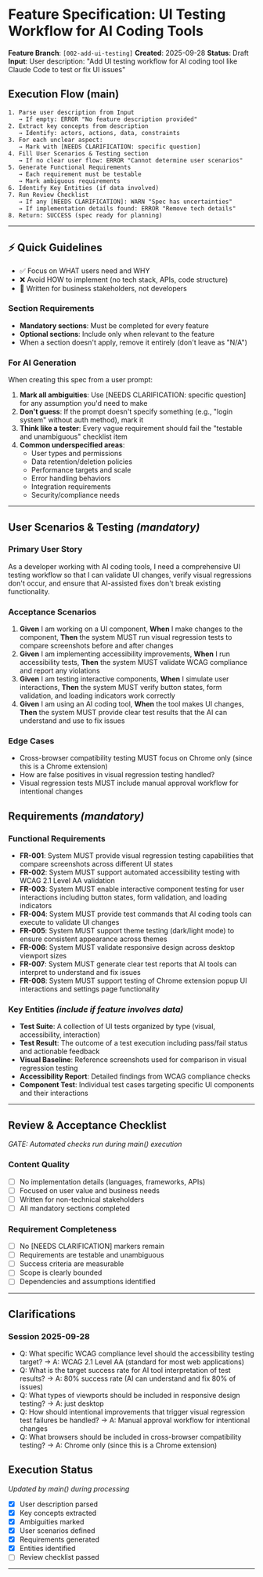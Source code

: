# Feature Specification: UI Testing Workflow for AI Coding Tools

**Feature Branch**: `[002-add-ui-testing]`
**Created**: 2025-09-28
**Status**: Draft
**Input**: User description: "Add UI testing workflow for AI coding tool like Claude Code to test or fix UI issues"

## Execution Flow (main)
```
1. Parse user description from Input
   → If empty: ERROR "No feature description provided"
2. Extract key concepts from description
   → Identify: actors, actions, data, constraints
3. For each unclear aspect:
   → Mark with [NEEDS CLARIFICATION: specific question]
4. Fill User Scenarios & Testing section
   → If no clear user flow: ERROR "Cannot determine user scenarios"
5. Generate Functional Requirements
   → Each requirement must be testable
   → Mark ambiguous requirements
6. Identify Key Entities (if data involved)
7. Run Review Checklist
   → If any [NEEDS CLARIFICATION]: WARN "Spec has uncertainties"
   → If implementation details found: ERROR "Remove tech details"
8. Return: SUCCESS (spec ready for planning)
```

---

## ⚡ Quick Guidelines
- ✅ Focus on WHAT users need and WHY
- ❌ Avoid HOW to implement (no tech stack, APIs, code structure)
- 👥 Written for business stakeholders, not developers

### Section Requirements
- **Mandatory sections**: Must be completed for every feature
- **Optional sections**: Include only when relevant to the feature
- When a section doesn't apply, remove it entirely (don't leave as "N/A")

### For AI Generation
When creating this spec from a user prompt:
1. **Mark all ambiguities**: Use [NEEDS CLARIFICATION: specific question] for any assumption you'd need to make
2. **Don't guess**: If the prompt doesn't specify something (e.g., "login system" without auth method), mark it
3. **Think like a tester**: Every vague requirement should fail the "testable and unambiguous" checklist item
4. **Common underspecified areas**:
   - User types and permissions
   - Data retention/deletion policies  
   - Performance targets and scale
   - Error handling behaviors
   - Integration requirements
   - Security/compliance needs

---

## User Scenarios & Testing *(mandatory)*

### Primary User Story
As a developer working with AI coding tools, I need a comprehensive UI testing workflow so that I can validate UI changes, verify visual regressions don't occur, and ensure that AI-assisted fixes don't break existing functionality.

### Acceptance Scenarios
1. **Given** I am working on a UI component, **When** I make changes to the component, **Then** the system MUST run visual regression tests to compare screenshots before and after changes
2. **Given** I am implementing accessibility improvements, **When** I run accessibility tests, **Then** the system MUST validate WCAG compliance and report any violations
3. **Given** I am testing interactive components, **When** I simulate user interactions, **Then** the system MUST verify button states, form validation, and loading indicators work correctly
4. **Given** I am using an AI coding tool, **When** the tool makes UI changes, **Then** the system MUST provide clear test results that the AI can understand and use to fix issues

### Edge Cases
- Cross-browser compatibility testing MUST focus on Chrome only (since this is a Chrome extension)
- How are false positives in visual regression testing handled?
- Visual regression tests MUST include manual approval workflow for intentional changes

## Requirements *(mandatory)*

### Functional Requirements
- **FR-001**: System MUST provide visual regression testing capabilities that compare screenshots across different UI states
- **FR-002**: System MUST support automated accessibility testing with WCAG 2.1 Level AA validation
- **FR-003**: System MUST enable interactive component testing for user interactions including button states, form validation, and loading indicators
- **FR-004**: System MUST provide test commands that AI coding tools can execute to validate UI changes
- **FR-005**: System MUST support theme testing (dark/light mode) to ensure consistent appearance across themes
- **FR-006**: System MUST validate responsive design across desktop viewport sizes
- **FR-007**: System MUST generate clear test reports that AI tools can interpret to understand and fix issues
- **FR-008**: System MUST support testing of Chrome extension popup UI interactions and settings page functionality

### Key Entities *(include if feature involves data)*
- **Test Suite**: A collection of UI tests organized by type (visual, accessibility, interaction)
- **Test Result**: The outcome of a test execution including pass/fail status and actionable feedback
- **Visual Baseline**: Reference screenshots used for comparison in visual regression testing
- **Accessibility Report**: Detailed findings from WCAG compliance checks
- **Component Test**: Individual test cases targeting specific UI components and their interactions

---

## Review & Acceptance Checklist
*GATE: Automated checks run during main() execution*

### Content Quality
- [ ] No implementation details (languages, frameworks, APIs)
- [ ] Focused on user value and business needs
- [ ] Written for non-technical stakeholders
- [ ] All mandatory sections completed

### Requirement Completeness
- [ ] No [NEEDS CLARIFICATION] markers remain
- [ ] Requirements are testable and unambiguous  
- [ ] Success criteria are measurable
- [ ] Scope is clearly bounded
- [ ] Dependencies and assumptions identified

---

## Clarifications

### Session 2025-09-28
- Q: What specific WCAG compliance level should the accessibility testing target? → A: WCAG 2.1 Level AA (standard for most web applications)
- Q: What is the target success rate for AI tool interpretation of test results? → A: 80% success rate (AI can understand and fix 80% of issues)
- Q: What types of viewports should be included in responsive design testing? → A: just desktop
- Q: How should intentional improvements that trigger visual regression test failures be handled? → A: Manual approval workflow for intentional changes
- Q: What browsers should be included in cross-browser compatibility testing? → A: Chrome only (since this is a Chrome extension)

## Execution Status
*Updated by main() during processing*

- [x] User description parsed
- [x] Key concepts extracted
- [x] Ambiguities marked
- [x] User scenarios defined
- [x] Requirements generated
- [x] Entities identified
- [ ] Review checklist passed

---

